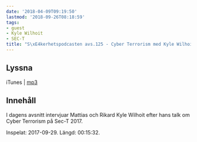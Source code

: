 ```yaml
---
date: '2018-04-09T09:19:50'
lastmod: '2018-09-26T08:18:59'
tags:
- guest
- Kyle Wilhoit
- SEC-T
title: "S\xE4kerhetspodcasten avs.125 - Cyber Terrorism med Kyle Wilhoit"
---
```

## Lyssna

iTunes \| [mp3](http://traffic.libsyn.com/sakerhetspodcasten/SEC-T_2017_Kyle_Wilhoit.mp3)

## Innehåll

I dagens avsnitt intervjuar Mattias och Rikard Kyle Wilhoit efter hans talk om Cyber
Terrorism på Sec-T 2017.

Inspelat: 2017-09-29. Längd: 00:15:32.
